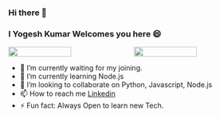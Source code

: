 ### Hi there 👋
### I Yogesh Kumar Welcomes you here 😄

<div style="display:flex;justify-content:space-around;align-items:center;flex-direction:row;">
<img style="width:50%" src="https://github-readme-stats.vercel.app/api?username=yogeshsingh2672000&show_icons=true&theme=radical" />
<img style="width:50%" src="https://github-readme-stats.vercel.app/api/top-langs/?username=anuraghazra&layout=compact" />
</div>
  
- 🔭 I’m currently waiting for my joining.
- 🌱 I’m currently learning Node.js
- 👯 I’m looking to collaborate on Python, Javascript, Node.js
- 📫 How to reach me [Linkedin](https://www.linkedin.com/in/yogesh-krr/)
- ⚡ Fun fact: Always Open to learn new Tech. 

<!--
**yogeshsingh2672000/yogeshsingh2672000** is a ✨ _special_ ✨ repository because its `README.md` (this file) appears on your GitHub profile.

Here are some ideas to get you started:

- 🔭 I’m currently working on ...
- 🌱 I’m currently learning ...
- 👯 I’m looking to collaborate on ...
- 🤔 I’m looking for help with ...
- 💬 Ask me about ...
- 📫 How to reach me: ...
- 😄 Pronouns: ...
- ⚡ Fun fact: ...
-->
